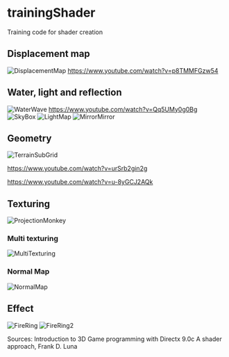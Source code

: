 # trainingShader
Training code for shader creation

## Displacement map
![DisplacementMap](https://raw.githubusercontent.com/eadgyo/trainingShader/main/Displacement.PNG)
https://www.youtube.com/watch?v=p8TMMFGzw54

## Water, light and reflection
![WaterWave](https://raw.githubusercontent.com/eadgyo/trainingShader/main/WaterWave.PNG)
https://www.youtube.com/watch?v=Qq5UMy0g0Bg
![SkyBox](https://raw.githubusercontent.com/eadgyo/trainingShader/main/SkyBox.PNG)
![LightMap](https://raw.githubusercontent.com/eadgyo/trainingShader/main/CaptureLight.PNG)
![MirrorMirror](https://raw.githubusercontent.com/eadgyo/trainingShader/main/MirrorMirror.PNG)

## Geometry  
![TerrainSubGrid](https://raw.githubusercontent.com/eadgyo/trainingShader/main/TerrainSubGrid.PNG)

https://www.youtube.com/watch?v=urSrb2gin2g

https://www.youtube.com/watch?v=u-8yGCJ2AQk

## Texturing
![ProjectionMonkey](https://raw.githubusercontent.com/eadgyo/trainingShader/main/ProjectionMonkey.PNG)
### Multi texturing
![MultiTexturing](https://raw.githubusercontent.com/eadgyo/trainingShader/main/MultiTexturing.PNG)
### Normal Map
![NormalMap](https://raw.githubusercontent.com/eadgyo/trainingShader/main/NormalMap.PNG)

## Effect
![FireRing](https://raw.githubusercontent.com/eadgyo/trainingShader/main/FireRing.PNG)
![FireRing2](https://raw.githubusercontent.com/eadgyo/trainingShader/main/FireRing2.PNG)


Sources:
Introduction to 3D Game programming with Directx 9.0c A shader approach, Frank D. Luna
